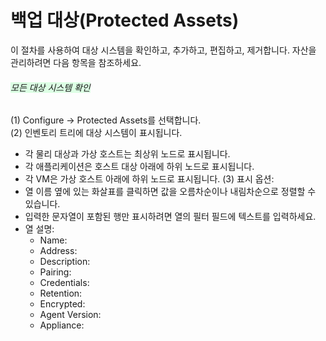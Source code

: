 # 백업 대상(Protected Assets)

이 절차를 사용하여 대상 시스템을 확인하고, 추가하고, 편집하고, 제거합니다.
자산을 관리하려면 다음 항목을 참조하세요.

###### <span style="background-color: #dcffe4;">모든 대상 시스템 확인</span>

(1) Configure → Protected Assets를 선택합니다.<br>
(2) 인벤토리 트리에 대상 시스템이 표시됩니다.
* 각 물리 대상과 가상 호스트는 최상위 노드로 표시됩니다.
* 각 애플리케이션은 호스트 대상 아래에 하위 노드로 표시됩니다.
* 각 VM은 가상 호스트 아래에 하위 노드로 표시됩니다.
(3) 표시 옵션:<br>
* 열 이름 옆에 있는 화살표를 클릭하면 값을 오름차순이나 내림차순으로 정렬할 수 있습니다.
* 입력한 문자열이 포함된 행만 표시하려면 열의 필터 필드에 텍스트를 입력하세요.
* 열 설명:<br>
    * Name: 
    * Address: 
    * Description: 
    * Pairing:
    * Credentials: 
    * Retention: 
    * Encrypted: 
    * Agent Version: 
    * Appliance: 